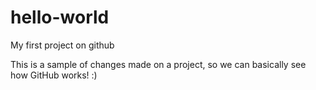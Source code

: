 # hello-world
My first project on github

This is a sample of changes made on a project, so we can basically see how GitHub works!
:)

